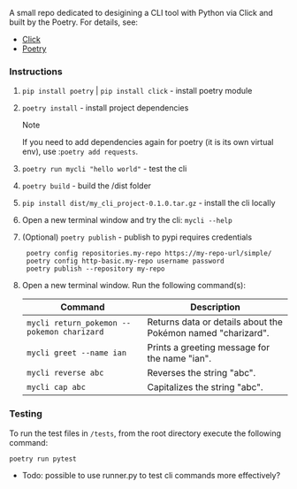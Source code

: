 A small repo dedicated to desigining a CLI tool with Python via Click and built by the Poetry.
For details, see:

- [Click](https://click.palletsprojects.com/en/stable/)
- [Poetry](https://python-poetry.org/docs/)

### Instructions

1. `pip install poetry` | `pip install click` - install poetry module
2. `poetry install` - install project dependencies
    > [!NOTE]  
    > If you need to add dependencies again for poetry (it is its own virtual env), use :`poetry add requests`.
3. `poetry run mycli "hello world"` - test the cli
4. `poetry build` - build the /dist folder
5. `pip install dist/my_cli_project-0.1.0.tar.gz` - install the cli locally
6. Open a new terminal window and try the cli: `mycli --help`
7. (Optional) `poetry publish` - publish to pypi requires credentials
   ```
    poetry config repositories.my-repo https://my-repo-url/simple/
    poetry config http-basic.my-repo username password
    poetry publish --repository my-repo
   ```
7. Open a new terminal window.
   Run the following command(s):

    | Command                               | Description                             |
    |---------------------------------------|-----------------------------------------|
    | `mycli return_pokemon --pokemon charizard` | Returns data or details about the Pokémon named "charizard". |
    | `mycli greet --name ian`              | Prints a greeting message for the name "ian". |
    | `mycli reverse abc`                   | Reverses the string "abc".              |
    | `mycli cap abc`                       | Capitalizes the string "abc".           |

### Testing

To run the test files in `/tests`, from the root directory execute the following command:
```bash
poetry run pytest
```
- Todo: possible to use runner.py to test cli commands more effectively? 
